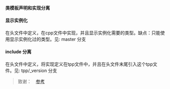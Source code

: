 #### 类模板声明和实现分离

#### 显示实例化

在头文件中定义，在cpp文件中实现，并且显示实例化需要的类型。缺点：只能使用显示实例化过的类型。见: master 分支

#### include 分离

在头文件中定义，将实现定义在tpp文件中，并且在头文件末尾引入这个tpp文件。见: tpp/_version 分支

>致谢：　[参考](http://www.jianshu.com/p/3a7a41d46645)

